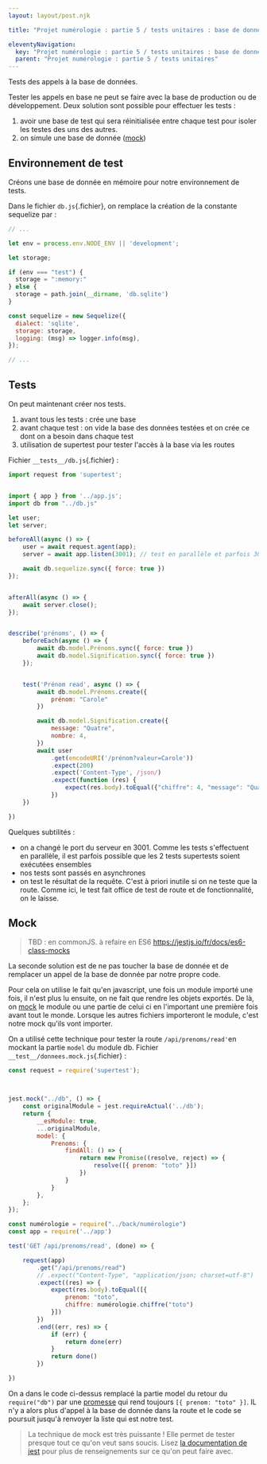 ```yaml
---
layout: layout/post.njk

title: "Projet numérologie : partie 5 / tests unitaires : base de données"

eleventyNavigation:
  key: "Projet numérologie : partie 5 / tests unitaires : base de données"
  parent: "Projet numérologie : partie 5 / tests unitaires"
---
```


<!-- début résumé -->

Tests des appels à la base de données.

<!-- fin résumé -->

Tester les appels en base ne peut se faire avec la base de production ou de développement. Deux solution sont possible pour effectuer les tests :

1. avoir une base de test qui sera réinitialisée entre chaque test pour isoler les testes des uns des autres.
2. on simule une base de donnée ([mock](https://fr.wikipedia.org/wiki/Mock_(programmation_orient%C3%A9e_objet)))

## Environnement de test

Créons une base de donnée en mémoire pour notre environnement de tests.

Dans le fichier `db.js`{.fichier}, on remplace la création de la constante sequelize par :

```js
// ...

let env = process.env.NODE_ENV || 'development';

let storage;

if (env === "test") {
  storage = ":memory:"
} else {
  storage = path.join(__dirname, 'db.sqlite')
}

const sequelize = new Sequelize({
  dialect: 'sqlite',
  storage: storage,
  logging: (msg) => logger.info(msg),
});

// ...

```

## Tests

On peut maintenant créer nos tests.

1. avant tous les tests : crée une base
2. avant chaque test : on vide la base des données testées et on crée ce dont on a besoin dans chaque test
3. utilisation de supertest pour tester l'accès à la base via les routes
  
Fichier `__tests__/db.js`{.fichier} :

```js
import request from 'supertest';


import { app } from '../app.js';
import db from "../db.js"

let user;
let server;

beforeAll(async () => {
    user = await request.agent(app);
    server = await app.listen(3001); // test en parallèle et parfois 3000 et 3001

    await db.sequelize.sync({ force: true })
});


afterAll(async () => {
    await server.close();
});


describe('prénoms', () => {
    beforeEach(async () => {
        await db.model.Prénoms.sync({ force: true })
        await db.model.Signification.sync({ force: true })
    });


    test('Prénom read', async () => {
        await db.model.Prénoms.create({
            prénom: "Carole"
        })

        await db.model.Signification.create({
            message: "Quatre",
            nombre: 4,
        })    
        await user
            .get(encodeURI('/prénom?valeur=Carole'))
            .expect(200)
            .expect('Content-Type', /json/)
            .expect(function (res) {
                expect(res.body).toEqual({"chiffre": 4, "message": "Quatre", "prénom": "Carole"})
            })
    })

})
```

Quelques subtilités :

* on a changé le port du serveur en 3001. Comme les tests s'effectuent en parallèle, il est parfois possible que les 2 tests supertests soient exécutées ensembles
* nos tests sont passés en asynchrones
* on test le résultat de la requête. C'est à priori inutile si on ne teste que la route. Comme ici, le test fait office de test de route et de fonctionnalité, on le laisse.

## Mock

> TBD : en commonJS.
> à refaire en ES6 <https://jestjs.io/fr/docs/es6-class-mocks>

La seconde solution est de ne pas toucher la base de donnée et de remplacer un appel de la base de donnée par notre propre code.

Pour cela on utilise le fait qu'en javascript, une fois un module importé une fois, il n'est plus lu ensuite, on ne fait que rendre les objets exportés. De là, on [mock](https://fr.wikipedia.org/wiki/Mock_(programmation_orient%C3%A9e_objet)) le module ou une partie de celui ci en l'important une première fois avant tout le monde. Lorsque les autres fichiers importeront le module, c'est notre mock qu'ils vont importer.

On a utilisé cette technique pour tester la route `/api/prenoms/read'`en mockant la partie `model` du module db. Fichier `__test__/donnees.mock.js`{.fichier} :

```js
const request = require('supertest');



jest.mock("../db", () => {
    const originalModule = jest.requireActual('../db');
    return {
        __esModule: true,
        ...originalModule,
        model: {
            Prenoms: {
                findAll: () => {
                    return new Promise((resolve, reject) => {
                        resolve([{ prenom: "toto" }])
                    })
                }
            }
        },
    };
});

const numérologie = require("../back/numérologie")
const app = require('../app')

test('GET /api/prenoms/read', (done) => {

    request(app)
        .get("/api/prenoms/read")
        // .expect("Content-Type", "application/json; charset=utf-8")
        .expect((res) => {
            expect(res.body).toEqual([{
                prenom: "toto",
                chiffre: numérologie.chiffre("toto")
            }])
        })
        .end((err, res) => {
            if (err) {
                return done(err)
            }
            return done()
        })

})
```

On a dans le code ci-dessus remplacé la partie model du retour du `require("db")` par une [promesse](https://developer.mozilla.org/fr/docs/Web/JavaScript/Reference/Global_Objects/Promise) qui rend toujours `[{ prenom: "toto" }]`. IL n'y a alors plus d'appel à la base de donnée dans la route et le code se poursuit jusqu'à renvoyer la liste qui est notre test.

> La technique de mock est très puissante ! Elle permet de tester presque tout ce qu'on veut sans soucis. Lisez [la documentation de jest](https://jestjs.io/docs/mock-functions) pour plus de renseignements sur ce qu'on peut faire avec.
